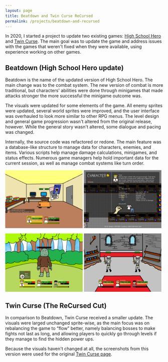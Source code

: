 ```yaml
---
layout: page
title: Beatdown and Twin Curse ReCursed
permalink: /projects/beatdown-and-recursed
---
```


In 2020, I started a project to update two existing games: [High School Hero][hsh] and [Twin Curse][tc]. The main goal was to update the game and address issues with the games that weren't fixed when they were available, using experience working on other games. 

Beatdown (High School Hero update)
-----
Beatdown is the name of the updated version of High School Hero. The main change was to the combat system. The new version of combat is more traditional, but characters' abilities were done through minigames that made attacks stronger the more successful the minigame outcome was.

The visuals were updated for some elements of the game. All enemy sprites were updated, several world sprites were improved, and the user interface was overhauled to look more similar to other RPG menus. The level design and general game progression wasn't altered from the original release, however. While the general story wasn't altered, some dialogue and pacing was changed.

Internally, the source code was refactored or redone. The main feature was a database-like structure to manage data for characters, enemies, and items. Various scripts help manage damage calculations, minigames, and status effects. Numerous game managers help hold important data for the current session, as well as manage combat systems like turn order.

<p>
  <img src="/assets/beatdown/screenshot2.png" alt="screenshot2" width="49%"/>
  <img src="/assets/beatdown/screenshot3.png" alt="screenshot3" width="49%"/>
</p>
<p>
  <img src="/assets/beatdown/screenshot4.png" alt="screenshot4" width="49%"/>
  <img src="/assets/beatdown/screenshot5.png" alt="screenshot5" width="49%"/>
</p>

Twin Curse (The ReCursed Cut)
-----
In comparison to Beatdown, Twin Curse received a smaller update. The visuals were larged unchanged sprite-wise, as the main focus was on rebalancing the game to “flow” better, namely balancing bosses to make fights not last as long, and allowing players to quickly go through levels if they manage to find the hidden power ups.

Because the visuals haven't changed at all, the screenshots from this version were used for the original [Twin Curse page][tc].

[hsh]: /projects/high-school-hero
[tc]: /projects/twin-curse
